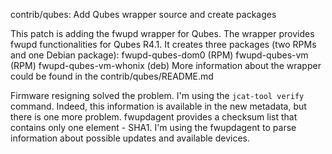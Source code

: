 contrib/qubes: Add Qubes wrapper source and create packages

This patch is adding the fwupd wrapper for Qubes.
The wrapper provides fwupd functionalities for Qubes R4.1.
It creates three packages (two RPMs and one Debian package):
fwupd-qubes-dom0 (RPM)
fwupd-qubes-vm (RPM)
fwupd-qubes-vm-whonix (deb)
More information about the wrapper could be found in the
contrib/qubes/README.md

Firmware resigning solved the problem. I'm using the `jcat-tool verify` command.
Indeed, this information is available in the new metadata, but there is one
more problem. fwupdagent provides a checksum list that contains only one
element -  SHA1. I'm using the fwupdagent to parse information about possible
updates and available devices.
